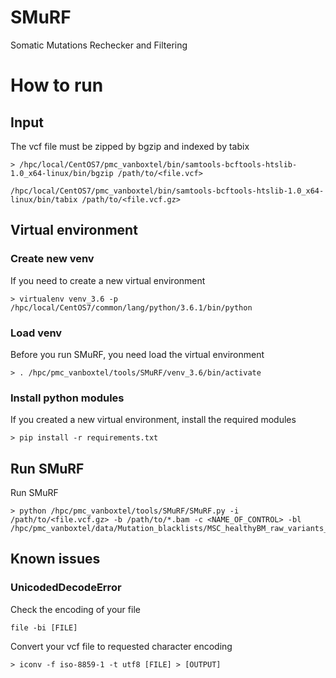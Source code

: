# SMuRF
Somatic Mutations Rechecker and Filtering

# How to run

## Input
The vcf file must be zipped by bgzip and indexed by tabix
```
> /hpc/local/CentOS7/pmc_vanboxtel/bin/samtools-bcftools-htslib-1.0_x64-linux/bin/bgzip /path/to/<file.vcf>
```
```
/hpc/local/CentOS7/pmc_vanboxtel/bin/samtools-bcftools-htslib-1.0_x64-linux/bin/tabix /path/to/<file.vcf.gz>
```

## Virtual environment

### Create new venv
If you need to create a new virtual environment
```
> virtualenv venv_3.6 -p /hpc/local/CentOS7/common/lang/python/3.6.1/bin/python
```

### Load venv
Before you run SMuRF, you need load the virtual environment
```
> . /hpc/pmc_vanboxtel/tools/SMuRF/venv_3.6/bin/activate
```

### Install python modules
If you created a new virtual environment, install the required modules
```
> pip install -r requirements.txt
```

## Run SMuRF
Run SMuRF
```
> python /hpc/pmc_vanboxtel/tools/SMuRF/SMuRF.py -i /path/to/<file.vcf.gz> -b /path/to/*.bam -c <NAME_OF_CONTROL> -bl /hpc/pmc_vanboxtel/data/Mutation_blacklists/MSC_healthyBM_raw_variants_hg38.bed

```

## Known issues

### UnicodedDecodeError
Check the encoding of your file
```
file -bi [FILE]
```
Convert your vcf file to requested character encoding
```
> iconv -f iso-8859-1 -t utf8 [FILE] > [OUTPUT]
```
